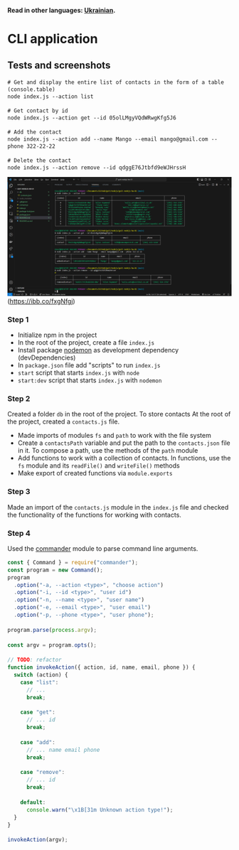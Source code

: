 **Read in other languages: [Ukrainian](README.ua.md).**

# CLI application

## Tests and screenshots

```shell
# Get and display the entire list of contacts in the form of a table (console.table)
node index.js --action list

# Get contact by id
node index.js --action get --id 05olLMgyVQdWRwgKfg5J6

# Add the contact
node index.js --action add --name Mango --email mango@gmail.com --phone 322-22-22

# Delete the contact
node index.js --action remove --id qdggE76Jtbfd9eWJHrssH
```

![Screenshot](./assets/screenshot.png)
(https://ibb.co/fxgNfgj)

### Step 1

- Initialize npm in the project
- In the root of the project, create a file `index.js`
- Install package [nodemon](https://www.npmjs.com/package/nodemon) as development dependency (devDependencies)
- In `package.json` file add "scripts" to run `index.js`
- `start` script that starts `index.js` with `node`
- `start:dev` script that starts `index.js` with `nodemon`

### Step 2

Created a folder `db` in the root of the project. To store contacts
At the root of the project, created a `contacts.js` file.

- Made imports of modules `fs` and `path` to work with the file system
- Create a `contactsPath` variable and put the path to the `contacts.json` file in it. To compose a path, use the methods of the `path` module
- Add functions to work with a collection of contacts. In functions, use the `fs` module and its `readFile()` and `writeFile()` methods
- Make export of created functions via `module.exports`

### Step 3

Made an import of the `contacts.js` module in the `index.js` file and checked the functionality of the functions for working with contacts.

### Step 4

Used the [commander](https://www.npmjs.com/package/commander) module to parse command line arguments.

```js
const { Command } = require("commander");
const program = new Command();
program
  .option("-a, --action <type>", "choose action")
  .option("-i, --id <type>", "user id")
  .option("-n, --name <type>", "user name")
  .option("-e, --email <type>", "user email")
  .option("-p, --phone <type>", "user phone");

program.parse(process.argv);

const argv = program.opts();

// TODO: refactor
function invokeAction({ action, id, name, email, phone }) {
  switch (action) {
    case "list":
      // ...
      break;

    case "get":
      // ... id
      break;

    case "add":
      // ... name email phone
      break;

    case "remove":
      // ... id
      break;

    default:
      console.warn("\x1B[31m Unknown action type!");
  }
}

invokeAction(argv);
```
